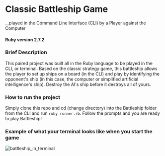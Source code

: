 
# Classic Battleship Game

...played in the Command Line Interface (CLI) by a Player against the Computer

#### Ruby version 2.7.2

### Brief Description

  This paired project was built all in the Ruby language to be played in the CLI, or terminal. Based on the classic strategy game, this battleship allows the player to set up ships on a board (in the CLI) and play by identifying the opponent's ship (in this case, the computer or simplified artificial intelligence's ship). Destroy the AI's ship before it destroys all of yours.

### How to run the project

  Simply clone this repo and cd (change directory) into the Battleship folder from the CLI and run `ruby runner.rb`. Follow the prompts and you are ready to play Battleship! 

### Example of what your terminal looks like when you start the game

![battleship_in_terminal](https://user-images.githubusercontent.com/77414433/127757630-0a43376e-bb52-4b1e-ab26-e79dd51bd3cf.jpg)
